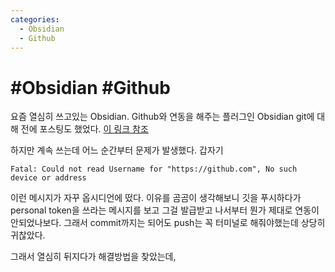 ```yaml
---
categories:
  - Obsidian
  - Github
---
```


# #Obsidian #Github

요즘 열심히 쓰고있는 Obsidian. Github와 연동을 해주는 플러그인 Obsidian git에 대해 전에 포스팅도 했었다. [이 링크 참조](https://arrow-economist.github.io/ob/github/Obsidian-Obsidian-Github-%EC%97%B0%EB%8F%99/)

하지만 계속 쓰는데 어느 순간부터 문제가 발생했다. 갑자기

```
Fatal: Could not read Username for "https://github.com", No such device or address
```
이런 메시지가 자꾸 옵시디언에 떴다. 이유를 곰곰이 생각해보니 깃을 푸시하다가 personal token을 쓰라는 메시지를 보고 그걸 발급받고 나서부터 뭔가 제대로 연동이 안되었나보다. 그래서 commit까지는 되어도 push는 꼭 터미널로 해줘야했는데 상당히 귀찮았다.

그래서 열심히 뒤지다가 해결방법을 찾았는데, 
<!--stackedit_data:
eyJoaXN0b3J5IjpbLTE3ODg4OTA2NzYsLTM0NTIyMzg5OF19
-->
